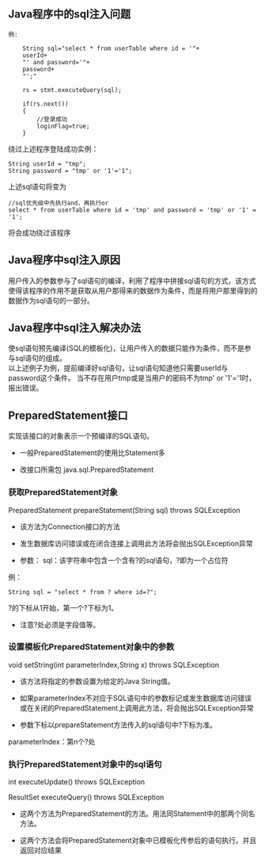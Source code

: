 ## Java程序中的sql注入问题

    例:
        
        String sql="select * from userTable where id = '"+
        userId+
        "' and password='"+
        password+
        "';"
        
        rs = stmt.executeQuery(sql);
        
        if(rs.next())
        {
            //登录成功
            loginFlag=true;
        }
        
绕过上述程序登陆成功实例：
    
    String userId = "tmp";
    String password = "tmp' or '1'='1";
    
上述sql语句将变为

    //sql优先级中先执行and，再执行or
    select * from userTable where id = 'tmp' and password = 'tmp' or '1' = '1';
    
将会成功绕过该程序

## Java程序中sql注入原因
用户传入的参数参与了sql语句的编译，利用了程序中拼接sql语句的方式，该方式使得该程序的作用不是获取从用户那得来的数据作为条件，而是将用户那里得到的数据作为sql语句的一部分。

## Java程序中sql注入解决办法
使sql语句预先编译(SQL的模板化)，让用户传入的数据只能作为条件，而不是参与sql语句的组成。  
以上述例子为例，提前编译好sql语句，让sql语句知道他只需要userId与password这个条件。
当不存在用户tmp或是当用户的密码不为tmp' or '1'='1时，报出错误。


## PreparedStatement接口
实现该接口的对象表示一个预编译的SQL语句。

* 一般PreparedStatement的使用比Statement多

* 改接口所需包
java.sql.PreparedStatement

### 获取PreparedStatement对象
PreparedStatement prepareStatement(String sql) throws SQLException

* 该方法为Connection接口的方法

* 发生数据库访问错误或在闭合连接上调用此方法将会抛出SQLException异常

* 参数：
sql：该字符串中包含一个含有?的sql语句，?即为一个占位符

例：

    String sql = "select * from ? where id=?";
    
?的下标从1开始，第一个?下标为1。

* 注意?处必须是字段值等。

### 设置模板化PreparedStatement对象中的参数
void setString(int parameterIndex,String x) throws SQLException

* 该方法将指定的参数设置为给定的Java String值。

* 如果parameterIndex不对应于SQL语句中的参数标记或发生数据库访问错误或在关闭的PreparedStatement上调用此方法，将会抛出SQLException异常

* 参数下标以prepareStatement方法传入的sql语句中?下标为准。

parameterIndex：第n个?处

### 执行PreparedStatement对象中的sql语句
int executeUpdate() throws SQLException

ResultSet executeQuery() throws SQLException

* 这两个方法为PreparedStatement的方法。用法同Statement中的那两个同名方法。

* 这两个方法会将PreparedStatement对象中已模板化传参后的语句执行。并且返回对应结果

